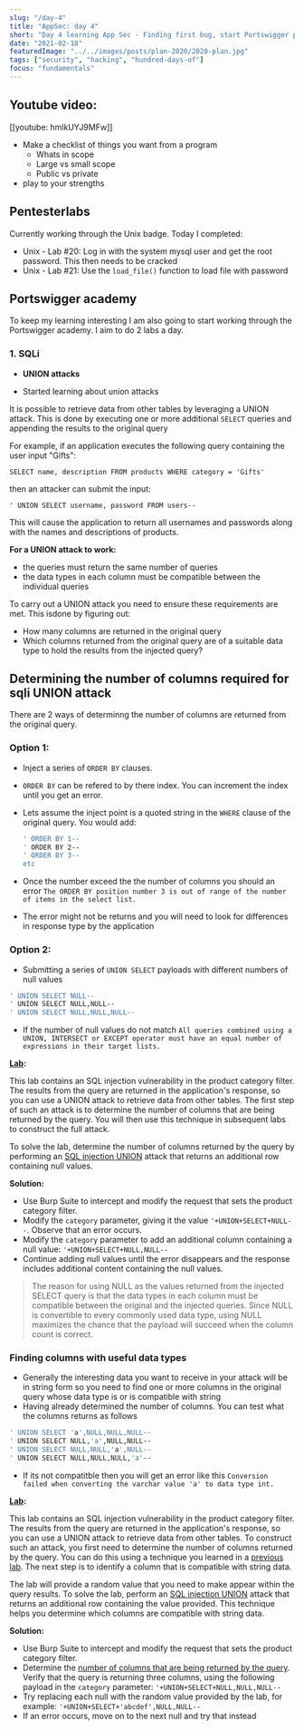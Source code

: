 ```yaml
---
slug: "/day-4"
title: "AppSec: day 4"
short: "Day 4 learning App Sec - Finding first bug, start Portswigger path"
date: "2021-02-18"
featuredImage: "../../images/posts/plan-2020/2020-plan.jpg"
tags: ["security", "hacking", "hundred-days-of"]
focus: "fundamentals"
---
```


## Youtube video:

[[youtube: hmlkUYJ9MFw]]

- Make a checklist of things you want from a program
    - Whats in scope
    - Large vs small scope
    - Public vs private
- play to your strengths

## Pentesterlabs

Currently working through the Unix badge. Today I completed:

  - Unix - Lab #20: Log in with the system mysql user and get the root password. This then needs to be cracked
  - Unix - Lab #21: Use the `load_file()` function to load file with password

## Portswigger academy

To keep my learning interesting I am also going to start working through the Portswigger academy. I aim to do 2 labs a day.

### 1. SQLi

- **UNION attacks**

- Started learning about union attacks

It is possible to retrieve data from other tables by leveraging a UNION attack. This is done by executing one or more additional `SELECT` queries and appending the results to the original query

For example, if an application executes the following query containing the user input "Gifts":

`SELECT name, description FROM products WHERE category = 'Gifts'`

then an attacker can submit the input:

`' UNION SELECT username, password FROM users--`

This will cause the application to return all usernames and
passwords along with the names and descriptions of products.

**For a UNION attack to work:**

- the queries must return the same number of queries
- the data types in each column must be compatible between the individual queries

To carry out a UNION attack you need to ensure these requirements are met. This isdone by figuring out:

- How many columns are returned in the original query
- Which columns returned from the original query are of a suitable data type to hold the results from the injected query?

## Determining the number of columns required for sqli UNION attack

There are 2 ways of determinng the number of columns are returned from the original query.

### Option 1:

- Inject a series of `ORDER BY` clauses.
- `ORDER BY` can be refered to by there index. You can increment the index until you get an error.
- Lets assume the inject point is a quoted string in the `WHERE` clause of the original query. You would add:

    ```bash
    ' ORDER BY 1--
    ' ORDER BY 2--
    ' ORDER BY 3--
    etc
    ```

- Once the number exceed the the number of columns you should an error `The ORDER BY position number 3 is out of range of the number of items in the select list.`
- The error might not be returns and you will need to look for differences in response type by the application

### Option 2:

- Submitting a series of `UNION SELECT` payloads with  different numbers of null values

```bash
' UNION SELECT NULL--
' UNION SELECT NULL,NULL--
' UNION SELECT NULL,NULL,NULL--

```

- If the number of null values do not match `All queries combined using a UNION, INTERSECT or EXCEPT operator must have an equal number of expressions in their target lists.`

**[Lab](https://portswigger.net/web-security/sql-injection/union-attacks/lab-determine-number-of-columns):**

This lab contains an SQL injection vulnerability in the
product category filter. The results from the query are returned in the
application's response, so you can use a UNION attack to retrieve data
from other tables. The first step of such an attack is to determine the
number of columns that are being returned by the query. You will then
use this technique in subsequent labs to construct the full attack.

To solve the lab, determine the number of columns returned by the query by performing an [SQL injection UNION](https://portswigger.net/web-security/sql-injection/union-attacks) attack that returns an additional row containing null values.

**Solution:**

- Use Burp Suite to intercept and modify the request that sets the product category filter.
- Modify the `category` parameter, giving it the value `'+UNION+SELECT+NULL--`. Observe that an error occurs.
- Modify the `category` parameter to add an additional column containing a null value: `'+UNION+SELECT+NULL,NULL--`
- Continue adding null values until the error
disappears and the response includes additional content containing the
null values.

> The reason for using NULL as the values returned from the injected SELECT query is that the data types in each column must be compatible between the original and the injected queries. Since NULL is convertible to every commonly used data type, using NULL maximizes the chance that the payload will succeed when the column count is correct.

### Finding columns with useful data types

- Generally the interesting data you want to receive in your attack will be in string form so you need to find one or more columns in the original query whose data type is or is compatible with string
- Having already determined the number of columns. You can test what the columns returns as follows

```bash
' UNION SELECT 'a',NULL,NULL,NULL--
' UNION SELECT NULL,'a',NULL,NULL--
' UNION SELECT NULL,NULL,'a',NULL--
' UNION SELECT NULL,NULL,NULL,'a'--
```

- If its not compatitble then you will get an error like this `Conversion failed when converting the varchar value 'a' to data type int.`

**[Lab](https://portswigger.net/web-security/sql-injection/union-attacks/lab-find-column-containing-text):**

This lab contains an SQL injection vulnerability in the
product category filter. The results from the query are returned in the
application's response, so you can use a UNION attack to retrieve data
from other tables. To construct such an attack, you first need to
determine the number of columns returned by the query. You can do this
using a technique you learned in a [previous lab](https://portswigger.net/web-security/sql-injection/union-attacks/lab-determine-number-of-columns). The next step is to identify a column that is compatible with string data.

The lab will provide a random value that you need to make
appear within the query results. To solve the lab, perform an [SQL injection UNION](https://portswigger.net/web-security/sql-injection/union-attacks)
 attack that returns an additional row containing the value provided.
This technique helps you determine which columns are compatible with
string data.

**Solution:**

- Use Burp Suite to intercept and modify the request that sets the product category filter.
- Determine the [number of columns that are being returned by the query](https://portswigger.net/web-security/sql-injection/union-attacks/lab-determine-number-of-columns). Verify that the query is returning three columns, using the following payload in the `category` parameter: `'+UNION+SELECT+NULL,NULL,NULL--`
- Try replacing each null with the random value provided by the lab, for example: `'+UNION+SELECT+'abcdef',NULL,NULL--`
- If an error occurs, move on to the next null and try that instead
